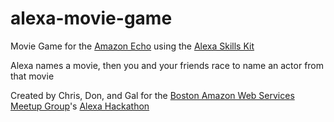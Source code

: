 # alexa-movie-game
Movie Game for the [Amazon Echo](www.amazon.com/echo) using the [Alexa Skills Kit](https://developer.amazon.com/public/solutions/alexa/alexa-skills-kit)

Alexa names a movie, then you and your friends race to name an actor from that movie

Created by Chris, Don, and Gal for the [Boston Amazon Web Services Meetup Group](http://www.meetup.com/The-Boston-Amazon-Web-Services-Meetup-Group/)'s [Alexa Hackathon](http://www.meetup.com/The-Boston-Amazon-Web-Services-Meetup-Group/events/229776375/)
